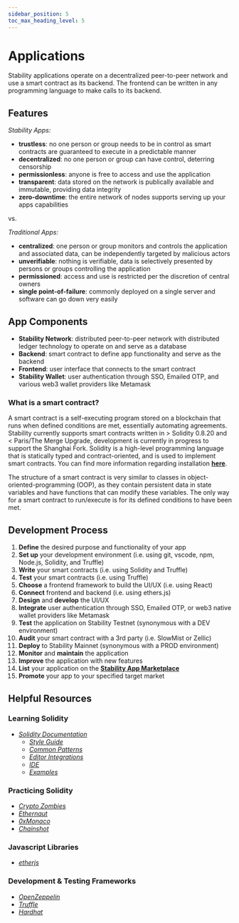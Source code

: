 ```yaml
---
sidebar_position: 5
toc_max_heading_level: 5
---
```


# Applications
Stability applications operate on a decentralized peer-to-peer network and use a smart contract as its backend. The frontend can be written in any programming language to make calls to its backend.

## Features

_Stability Apps:_
- **trustless**: no one person or group needs to be in control as smart contracts are guaranteed to execute in a predictable manner 
- **decentralized**: no one person or group can have control, deterring censorship
- **permissionless**: anyone is free to access and use the application
- **transparent**: data stored on the network is publically available and immutable, providing data integrity
- **zero-downtime**: the entire network of nodes supports serving up your apps capabilities

vs.

_Traditional Apps:_
- **centralized**: one person or group monitors and controls the application and associated data, can be independently targeted by malicious actors
- **unverifiable**: nothing is verifiable, data is selectively presented by persons or groups controlling the application
- **permissioned**: access and use is restricted per the discretion of central owners
- **single point-of-failure**: commonly deployed on a single server and software can go down very easily

## App Components
- **Stability Network**: distributed peer-to-peer network with distributed ledger technology to operate on and serve as a database
- **Backend**: smart contract to define app functionality and serve as the backend
- **Frontend**: user interface that connects to the smart contract
- **Stability Wallet**: user authentication through SSO, Emailed OTP, and various web3 wallet providers like Metamask

### What is a smart contract?
A smart contract is a self-executing program stored on a blockchain that runs when defined conditions are met, essentially automating agreements. Stability currently supports smart contracts written in > Solidity 0.8.20 and < Paris/The Merge Upgrade, development is currently in progress to support the Shanghai Fork. Solidity is a high-level programming language that is statically typed and contract-oriented, and is used to implement smart contracts. You can find more information regarding installation **[here](https://docs.soliditylang.org/en/latest/installing-solidity.html#)**.  

The structure of a smart contract is very similar to classes in object-oriented-programming (OOP), as they contain persistent data in state variables and have functions that can modify these variables. The only way for a smart contract to run/execute is for its defined conditions to have been met.

## Development Process
1. **Define** the desired purpose and functionality of your app 
2. **Set up** your development environment (i.e. using git, vscode, npm, Node.js, Solidity, and Truffle)  
3. **Write** your smart contracts (i.e. using Solidity and Truffle)  
4. **Test** your smart contracts (i.e. using Truffle)  
5. **Choose** a frontend framework to build the UI/UX (i.e. using React)  
6. **Connect** frontend and backend (i.e. using ethers.js)  
7. **Design** and **develop** the UI/UX  
8. **Integrate** user authentication through SSO, Emailed OTP, or web3 native wallet providers like Metamask
9. **Test** the application on Stability Testnet (synonymous with a DEV environment) 
10. **Audit** your smart contract with a 3rd party (i.e. SlowMist or Zellic)  
11. **Deploy** to Stability Mainnet (synonymous with a PROD environment)
12. **Monitor** and **maintain** the application 
13. **Improve** the application with new features
14. **List** your application on the **[Stability App Marketplace](../resources/marketplace.md)**
14. **Promote** your app to your specified target market

## Helpful Resources
### Learning Solidity
- _[Solidity Documentation](https://docs.soliditylang.org/en/v0.8.21)_
    - _[Style Guide](https://docs.soliditylang.org/en/v0.8.21/style-guide.html)_
    - _[Common Patterns](https://docs.soliditylang.org/en/v0.8.21/common-patterns.html)_
    - _[Editor Integrations](https://docs.soliditylang.org/en/v0.8.21/resources.html#editor-integrations)_
    - _[IDE](https://remix.ethereum.org/)_
    - _[Examples](https://solidity-by-example.org/)_

### Practicing Solidity
- _[Crypto Zombies](https://cryptozombies.io/)_
- _[Ethernaut](https:://ethernaut.openzeppelin.com/)_
- _[0xMonaco](http://0xmonaco.ctf.paradigm.xyz/)_
- _[Chainshot](https:://chainshot.com)_

### Javascript Libraries
- _[etherjs](https://docs.ethers.io)_

### Development & Testing Frameworks
- _[OpenZeppelin](https://docs.openzeppelin.com/)_
- _[Truffle](https://trufflesuite.com/)_
- _[Hardhat](https://hardhat.org/docs)_
